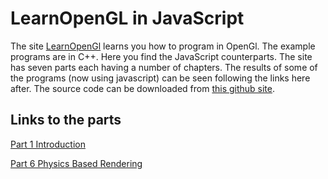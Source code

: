 # LearnOpenGL in JavaScript

The site [LearnOpenGl](http://www.learnOpenGl.com) learns you how to program in OpenGl. The example programs are in C++. 
Here you find the JavaScript counterparts. The site has seven parts each having a number of chapters. The results of some of the programs
(now using javascript) can be seen following the links here after. The source code can be downloaded from [this github site](http://github.com/d3q3/LearnOpenGl/).

## Links to the parts

[Part 1 Introduction](./p1B.html)

[Part 6 Physics Based Rendering](./p6B.html)
